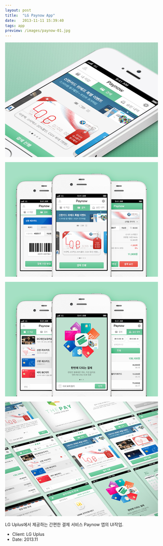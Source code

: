 ```yaml
---
layout: post
title:  "LG Paynow App"
date:   2013-11-11 15:39:40
tags: app
preview: /images/paynow-01.jpg
---
```


![Picture 1](/images/paynow-01.jpg)

![Picture 2](/images/paynow-02.jpg)

![Picture 3](/images/paynow-03.jpg)

![Picture 4](/images/paynow-04.jpg)

LG Uplus에서 제공하는 간편한 결제 서비스 Paynow 앱의 UI작업.

- Client: LG Uplus
- Date: 2013.11